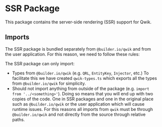 # SSR Package

This package contains the server-side rendering (SSR) support for Qwik.

## Imports

The SSR package is bundled separately from `@builder.io/qwik` and from the user application. For this reason, we need to follow these rules:

The SSR package can only import:
- Types from `@builder.io/qwik` (e.g. `QRL`, `EntityKey`, `Injector`, etc.) To facilitate this we have created `qwik-types.ts` which exports all the types from `@builder.io/qwik` for simplicity.
- Should not import anything from outside of the package (e.g. `import from '../<something>'`). Doing so means that you will end up with two copies of the code. One in SSR packages and one in the original place such as `@builder.io/qwik` or the user application which will cause runtime issues. For this reasons all imports from `qwik` must be through `@builder.io/qwik` and not directly from the source through relative paths.